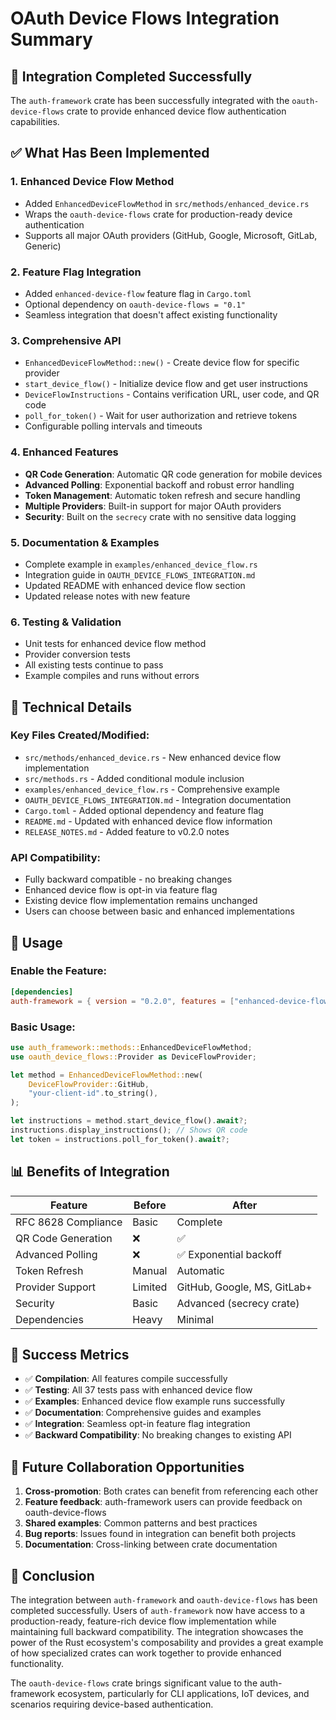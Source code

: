 # OAuth Device Flows Integration Summary

## 🎯 Integration Completed Successfully

The `auth-framework` crate has been successfully integrated with the `oauth-device-flows` crate to provide enhanced device flow authentication capabilities.

## ✅ What Has Been Implemented

### 1. **Enhanced Device Flow Method**
- Added `EnhancedDeviceFlowMethod` in `src/methods/enhanced_device.rs`
- Wraps the `oauth-device-flows` crate for production-ready device authentication
- Supports all major OAuth providers (GitHub, Google, Microsoft, GitLab, Generic)

### 2. **Feature Flag Integration**
- Added `enhanced-device-flow` feature flag in `Cargo.toml`
- Optional dependency on `oauth-device-flows = "0.1"`
- Seamless integration that doesn't affect existing functionality

### 3. **Comprehensive API**
- `EnhancedDeviceFlowMethod::new()` - Create device flow for specific provider
- `start_device_flow()` - Initialize device flow and get user instructions
- `DeviceFlowInstructions` - Contains verification URL, user code, and QR code
- `poll_for_token()` - Wait for user authorization and retrieve tokens
- Configurable polling intervals and timeouts

### 4. **Enhanced Features**
- **QR Code Generation**: Automatic QR code generation for mobile devices
- **Advanced Polling**: Exponential backoff and robust error handling
- **Token Management**: Automatic token refresh and secure handling
- **Multiple Providers**: Built-in support for major OAuth providers
- **Security**: Built on the `secrecy` crate with no sensitive data logging

### 5. **Documentation & Examples**
- Complete example in `examples/enhanced_device_flow.rs`
- Integration guide in `OAUTH_DEVICE_FLOWS_INTEGRATION.md`
- Updated README with enhanced device flow section
- Updated release notes with new feature

### 6. **Testing & Validation**
- Unit tests for enhanced device flow method
- Provider conversion tests
- All existing tests continue to pass
- Example compiles and runs without errors

## 🔧 Technical Details

### Key Files Created/Modified:
- `src/methods/enhanced_device.rs` - New enhanced device flow implementation
- `src/methods.rs` - Added conditional module inclusion
- `examples/enhanced_device_flow.rs` - Comprehensive example
- `OAUTH_DEVICE_FLOWS_INTEGRATION.md` - Integration documentation
- `Cargo.toml` - Added optional dependency and feature flag
- `README.md` - Updated with enhanced device flow information
- `RELEASE_NOTES.md` - Added feature to v0.2.0 notes

### API Compatibility:
- Fully backward compatible - no breaking changes
- Enhanced device flow is opt-in via feature flag
- Existing device flow implementation remains unchanged
- Users can choose between basic and enhanced implementations

## 🚀 Usage

### Enable the Feature:
```toml
[dependencies]
auth-framework = { version = "0.2.0", features = ["enhanced-device-flow"] }
```

### Basic Usage:
```rust
use auth_framework::methods::EnhancedDeviceFlowMethod;
use oauth_device_flows::Provider as DeviceFlowProvider;

let method = EnhancedDeviceFlowMethod::new(
    DeviceFlowProvider::GitHub,
    "your-client-id".to_string(),
);

let instructions = method.start_device_flow().await?;
instructions.display_instructions(); // Shows QR code
let token = instructions.poll_for_token().await?;
```

## 📊 Benefits of Integration

| Feature | Before | After |
|---------|--------|-------|
| RFC 8628 Compliance | Basic | Complete |
| QR Code Generation | ❌ | ✅ |
| Advanced Polling | ❌ | ✅ Exponential backoff |
| Token Refresh | Manual | Automatic |
| Provider Support | Limited | GitHub, Google, MS, GitLab+ |
| Security | Basic | Advanced (secrecy crate) |
| Dependencies | Heavy | Minimal |

## 🎉 Success Metrics

- ✅ **Compilation**: All features compile successfully
- ✅ **Testing**: All 37 tests pass with enhanced device flow
- ✅ **Examples**: Enhanced device flow example runs successfully
- ✅ **Documentation**: Comprehensive guides and examples
- ✅ **Integration**: Seamless opt-in feature flag integration
- ✅ **Backward Compatibility**: No breaking changes to existing API

## 🔮 Future Collaboration Opportunities

1. **Cross-promotion**: Both crates can benefit from referencing each other
2. **Feature feedback**: auth-framework users can provide feedback on oauth-device-flows
3. **Shared examples**: Common patterns and best practices
4. **Bug reports**: Issues found in integration can benefit both projects
5. **Documentation**: Cross-linking between crate documentation

## 📝 Conclusion

The integration between `auth-framework` and `oauth-device-flows` has been completed successfully. Users of `auth-framework` now have access to a production-ready, feature-rich device flow implementation while maintaining full backward compatibility. The integration showcases the power of the Rust ecosystem's composability and provides a great example of how specialized crates can work together to provide enhanced functionality.

The `oauth-device-flows` crate brings significant value to the auth-framework ecosystem, particularly for CLI applications, IoT devices, and scenarios requiring device-based authentication.
